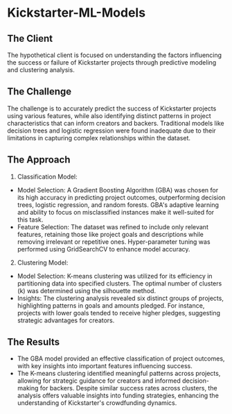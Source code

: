 # Kickstarter-ML-Models

## The Client
The hypothetical client is focused on understanding the factors influencing the success or failure of Kickstarter projects through predictive modeling and clustering analysis.

## The Challenge
The challenge is to accurately predict the success of Kickstarter projects using various features, while also identifying distinct patterns in project characteristics that can inform creators and backers. Traditional models like decision trees and logistic regression were found inadequate due to their limitations in capturing complex relationships within the dataset.

## The Approach
1. Classification Model:
  - Model Selection: A Gradient Boosting Algorithm (GBA) was chosen for its high accuracy in predicting project outcomes, outperforming decision trees, logistic regression, and random forests. GBA's adaptive learning and ability to focus on misclassified instances make it well-suited for this task.
  - Feature Selection: The dataset was refined to include only relevant features, retaining those like project goals and descriptions while removing irrelevant or repetitive ones. Hyper-parameter tuning was performed using GridSearchCV to enhance model accuracy.
2. Clustering Model:
  - Model Selection: K-means clustering was utilized for its efficiency in partitioning data into specified clusters. The optimal number of clusters (k) was determined using the silhouette method.
  - Insights: The clustering analysis revealed six distinct groups of projects, highlighting patterns in goals and amounts pledged. For instance, projects with lower goals tended to receive higher pledges, suggesting strategic advantages for creators.

## The Results
- The GBA model provided an effective classification of project outcomes, with key insights into important features influencing success.
- The K-means clustering identified meaningful patterns across projects, allowing for strategic guidance for creators and informed decision-making for backers. Despite similar success rates across clusters, the analysis offers valuable insights into funding strategies, enhancing the understanding of Kickstarter's crowdfunding dynamics.
